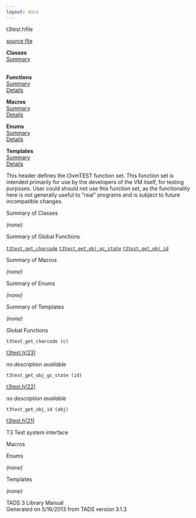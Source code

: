 ```yaml
---
layout: docs
---
```

<span class="title">t3test.h</span><span class="type">file</span>

[source file](../source/t3test.h.html)

**Classes**  
[Summary](#_ClassSummary_)  
 

**Functions**  
[Summary](#_FunctionSummary_)  
[Details](#_Functions_)

**Macros**  
[Summary](#_MacroSummary_)  
[Details](#_Macros_)

**Enums**  
[Summary](#_EnumSummary_)  
[Details](#_Enums_)

**Templates**  
[Summary](#_TemplateSummary_)  
[Details](#_Templates_)



This header defines the t3vmTEST function set. This function set is
intended primarily for use by the developers of the VM itself, for
testing purposes. User could should not use this function set, as the
functionality here is not generally useful to "real" programs and is
subject to future incompatible changes.



<span id="_ClassSummary_"></span>



<span class="hdln">Summary of Classes</span>  



*(none)* <span id="FunctionSummary_"></span>



<span class="hdln">Summary of Global Functions</span>  



[`t3test_get_charcode`](#t3test_get_charcode) [`t3test_get_obj_gc_state`](#t3test_get_obj_gc_state) [`t3test_get_obj_id`](#t3test_get_obj_id)

<span id="_MacroSummary_"></span>



<span class="hdln">Summary of Macros</span>  



*(none)* <span id="_EnumSummary_"></span>



<span class="hdln">Summary of Enums</span>  



*(none)* <span id="_TemplateSummary_"></span>



<span class="hdln">Summary of Templates</span>  



*(none)* <span id="_Functions_"></span>



<span class="hdln">Global Functions</span>  



<span id="t3test_get_charcode"></span>

`t3test_get_charcode (c)`

[t3test.h](../file/t3test.h.html)\[[23](../source/t3test.h.html#23)\]



*no description available*



<span id="t3test_get_obj_gc_state"></span>

`t3test_get_obj_gc_state (id)`

[t3test.h](../file/t3test.h.html)\[[22](../source/t3test.h.html#22)\]



*no description available*



<span id="t3test_get_obj_id"></span>

`t3test_get_obj_id (obj)`

[t3test.h](../file/t3test.h.html)\[[21](../source/t3test.h.html#21)\]



T3 Test system interface



<span id="_Macros_"></span>



<span class="hdln">Macros</span>  



<span id="_Enums_"></span>



<span class="hdln">Enums</span>  



*(none)* <span id="_Templates_"></span>



<span class="hdln">Templates</span>  



*(none)*



TADS 3 Library Manual  
Generated on 5/16/2013 from TADS version 3.1.3


